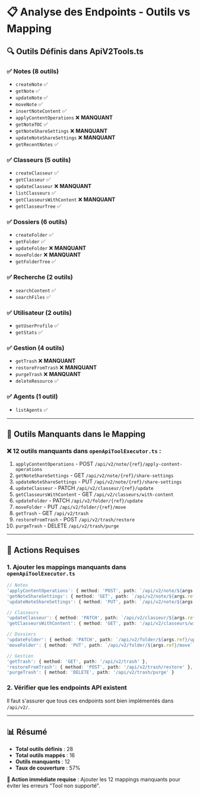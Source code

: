 # 📋 Analyse des Endpoints - Outils vs Mapping

## 🔍 Outils Définis dans ApiV2Tools.ts

### ✅ Notes (8 outils)
- `createNote` ✅
- `getNote` ✅
- `updateNote` ✅
- `moveNote` ✅
- `insertNoteContent` ✅
- `applyContentOperations` ❌ **MANQUANT**
- `getNoteTOC` ✅
- `getNoteShareSettings` ❌ **MANQUANT**
- `updateNoteShareSettings` ❌ **MANQUANT**
- `getRecentNotes` ✅

### ✅ Classeurs (5 outils)
- `createClasseur` ✅
- `getClasseur` ✅
- `updateClasseur` ❌ **MANQUANT**
- `listClasseurs` ✅
- `getClasseursWithContent` ❌ **MANQUANT**
- `getClasseurTree` ✅

### ✅ Dossiers (6 outils)
- `createFolder` ✅
- `getFolder` ✅
- `updateFolder` ❌ **MANQUANT**
- `moveFolder` ❌ **MANQUANT**
- `getFolderTree` ✅

### ✅ Recherche (2 outils)
- `searchContent` ✅
- `searchFiles` ✅

### ✅ Utilisateur (2 outils)
- `getUserProfile` ✅
- `getStats` ✅

### ✅ Gestion (4 outils)
- `getTrash` ❌ **MANQUANT**
- `restoreFromTrash` ❌ **MANQUANT**
- `purgeTrash` ❌ **MANQUANT**
- `deleteResource` ✅

### ✅ Agents (1 outil)
- `listAgents` ✅

---

## 🚨 Outils Manquants dans le Mapping

### ❌ **12 outils manquants** dans `openApiToolExecutor.ts` :

1. `applyContentOperations` - POST `/api/v2/note/{ref}/apply-content-operations`
2. `getNoteShareSettings` - GET `/api/v2/note/{ref}/share-settings`
3. `updateNoteShareSettings` - PUT `/api/v2/note/{ref}/share-settings`
4. `updateClasseur` - PATCH `/api/v2/classeur/{ref}/update`
5. `getClasseursWithContent` - GET `/api/v2/classeurs/with-content`
6. `updateFolder` - PATCH `/api/v2/folder/{ref}/update`
7. `moveFolder` - PUT `/api/v2/folder/{ref}/move`
8. `getTrash` - GET `/api/v2/trash`
9. `restoreFromTrash` - POST `/api/v2/trash/restore`
10. `purgeTrash` - DELETE `/api/v2/trash/purge`

---

## 🔧 Actions Requises

### 1. Ajouter les mappings manquants dans `openApiToolExecutor.ts`

```typescript
// Notes
'applyContentOperations': { method: 'POST', path: `/api/v2/note/${args.ref}/apply-content-operations` },
'getNoteShareSettings': { method: 'GET', path: `/api/v2/note/${args.ref}/share-settings` },
'updateNoteShareSettings': { method: 'PUT', path: `/api/v2/note/${args.ref}/share-settings` },

// Classeurs
'updateClasseur': { method: 'PATCH', path: `/api/v2/classeur/${args.ref}/update` },
'getClasseursWithContent': { method: 'GET', path: '/api/v2/classeurs/with-content' },

// Dossiers
'updateFolder': { method: 'PATCH', path: `/api/v2/folder/${args.ref}/update` },
'moveFolder': { method: 'PUT', path: `/api/v2/folder/${args.ref}/move` },

// Gestion
'getTrash': { method: 'GET', path: '/api/v2/trash' },
'restoreFromTrash': { method: 'POST', path: '/api/v2/trash/restore' },
'purgeTrash': { method: 'DELETE', path: '/api/v2/trash/purge' }
```

### 2. Vérifier que les endpoints API existent

Il faut s'assurer que tous ces endpoints sont bien implémentés dans `/api/v2/`.

---

## 📊 Résumé

- **Total outils définis** : 28
- **Total outils mappés** : 16
- **Outils manquants** : 12
- **Taux de couverture** : 57%

**🚨 Action immédiate requise** : Ajouter les 12 mappings manquants pour éviter les erreurs "Tool non supporté".


